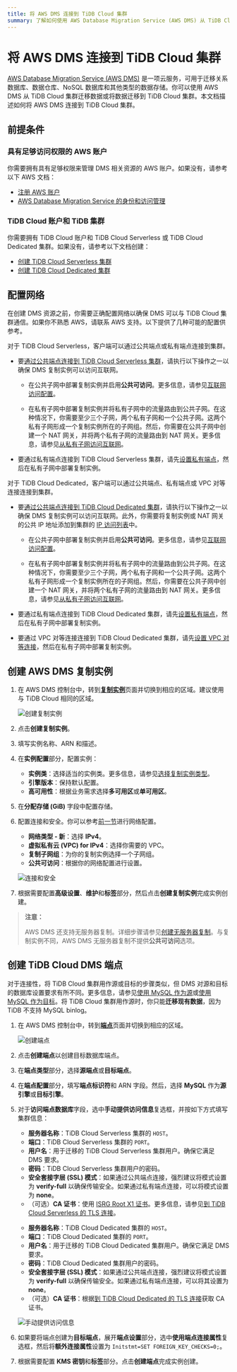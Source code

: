 ```yaml
---
title: 将 AWS DMS 连接到 TiDB Cloud 集群
summary: 了解如何使用 AWS Database Migration Service (AWS DMS) 从 TiDB Cloud 迁移数据或将数据迁移到 TiDB Cloud。
---
```


# 将 AWS DMS 连接到 TiDB Cloud 集群

[AWS Database Migration Service (AWS DMS)](https://aws.amazon.com/dms/) 是一项云服务，可用于迁移关系数据库、数据仓库、NoSQL 数据库和其他类型的数据存储。你可以使用 AWS DMS 从 TiDB Cloud 集群迁移数据或将数据迁移到 TiDB Cloud 集群。本文档描述如何将 AWS DMS 连接到 TiDB Cloud 集群。

## 前提条件

### 具有足够访问权限的 AWS 账户

你需要拥有具有足够权限来管理 DMS 相关资源的 AWS 账户。如果没有，请参考以下 AWS 文档：

- [注册 AWS 账户](https://docs.aws.amazon.com/dms/latest/userguide/CHAP_GettingStarted.SettingUp.html#sign-up-for-aws)
- [AWS Database Migration Service 的身份和访问管理](https://docs.aws.amazon.com/dms/latest/userguide/security-iam.html)

### TiDB Cloud 账户和 TiDB 集群

你需要拥有 TiDB Cloud 账户和 TiDB Cloud Serverless 或 TiDB Cloud Dedicated 集群。如果没有，请参考以下文档创建：

- [创建 TiDB Cloud Serverless 集群](/tidb-cloud/create-tidb-cluster-serverless.md)
- [创建 TiDB Cloud Dedicated 集群](/tidb-cloud/create-tidb-cluster.md)

## 配置网络

在创建 DMS 资源之前，你需要正确配置网络以确保 DMS 可以与 TiDB Cloud 集群通信。如果你不熟悉 AWS，请联系 AWS 支持。以下提供了几种可能的配置供参考。

<SimpleTab>

<div label="TiDB Cloud Serverless">

对于 TiDB Cloud Serverless，客户端可以通过公共端点或私有端点连接到集群。

- 要[通过公共端点连接到 TiDB Cloud Serverless 集群](/tidb-cloud/connect-via-standard-connection-serverless.md)，请执行以下操作之一以确保 DMS 复制实例可以访问互联网。

    - 在公共子网中部署复制实例并启用**公共可访问**。更多信息，请参见[互联网访问配置](https://docs.aws.amazon.com/vpc/latest/userguide/VPC_Internet_Gateway.html#vpc-igw-internet-access)。

    - 在私有子网中部署复制实例并将私有子网中的流量路由到公共子网。在这种情况下，你需要至少三个子网，两个私有子网和一个公共子网。这两个私有子网形成一个复制实例所在的子网组。然后，你需要在公共子网中创建一个 NAT 网关，并将两个私有子网的流量路由到 NAT 网关。更多信息，请参见[从私有子网访问互联网](https://docs.aws.amazon.com/vpc/latest/userguide/nat-gateway-scenarios.html#public-nat-internet-access)。

- 要通过私有端点连接到 TiDB Cloud Serverless 集群，请先[设置私有端点](/tidb-cloud/set-up-private-endpoint-connections-serverless.md)，然后在私有子网中部署复制实例。

</div>

<div label="TiDB Cloud Dedicated">

对于 TiDB Cloud Dedicated，客户端可以通过公共端点、私有端点或 VPC 对等连接连接到集群。

- 要[通过公共端点连接到 TiDB Cloud Dedicated 集群](/tidb-cloud/connect-via-standard-connection.md)，请执行以下操作之一以确保 DMS 复制实例可以访问互联网。此外，你需要将复制实例或 NAT 网关的公共 IP 地址添加到集群的 [IP 访问列表](/tidb-cloud/configure-ip-access-list.md)中。

    - 在公共子网中部署复制实例并启用**公共可访问**。更多信息，请参见[互联网访问配置](https://docs.aws.amazon.com/vpc/latest/userguide/VPC_Internet_Gateway.html#vpc-igw-internet-access)。

    - 在私有子网中部署复制实例并将私有子网中的流量路由到公共子网。在这种情况下，你需要至少三个子网，两个私有子网和一个公共子网。这两个私有子网形成一个复制实例所在的子网组。然后，你需要在公共子网中创建一个 NAT 网关，并将两个私有子网的流量路由到 NAT 网关。更多信息，请参见[从私有子网访问互联网](https://docs.aws.amazon.com/vpc/latest/userguide/nat-gateway-scenarios.html#public-nat-internet-access)。

- 要通过私有端点连接到 TiDB Cloud Dedicated 集群，请先[设置私有端点](/tidb-cloud/set-up-private-endpoint-connections.md)，然后在私有子网中部署复制实例。

- 要通过 VPC 对等连接连接到 TiDB Cloud Dedicated 集群，请先[设置 VPC 对等连接](/tidb-cloud/set-up-vpc-peering-connections.md)，然后在私有子网中部署复制实例。

</div>
</SimpleTab>

## 创建 AWS DMS 复制实例

1. 在 AWS DMS 控制台中，转到[**复制实例**](https://console.aws.amazon.com/dms/v2/home#replicationInstances)页面并切换到相应的区域。建议使用与 TiDB Cloud 相同的区域。

   ![创建复制实例](/media/tidb-cloud/aws-dms-tidb-cloud/aws-dms-connect-replication-instances.png)

2. 点击**创建复制实例**。

3. 填写实例名称、ARN 和描述。

4. 在**实例配置**部分，配置实例：
    - **实例类**：选择适当的实例类。更多信息，请参见[选择复制实例类型](https://docs.aws.amazon.com/dms/latest/userguide/CHAP_ReplicationInstance.Types.html)。
    - **引擎版本**：保持默认配置。
    - **高可用性**：根据业务需求选择**多可用区**或**单可用区**。

5. 在**分配存储 (GiB)** 字段中配置存储。

6. 配置连接和安全。你可以参考[前一节](#配置网络)进行网络配置。

    - **网络类型 - 新**：选择 **IPv4**。
    - **虚拟私有云 (VPC) for IPv4**：选择你需要的 VPC。
    - **复制子网组**：为你的复制实例选择一个子网组。
    - **公共可访问**：根据你的网络配置进行设置。

    ![连接和安全](/media/tidb-cloud/aws-dms-tidb-cloud/aws-dms-connect-connectivity-security.png)

7. 根据需要配置**高级设置**、**维护**和**标签**部分，然后点击**创建复制实例**完成实例创建。

> **注意：**
>
> AWS DMS 还支持无服务器复制。详细步骤请参见[创建无服务器复制](https://docs.aws.amazon.com/dms/latest/userguide/CHAP_Serverless.Components.html#CHAP_Serverless.create)。与复制实例不同，AWS DMS 无服务器复制不提供**公共可访问**选项。

## 创建 TiDB Cloud DMS 端点

对于连接性，将 TiDB Cloud 集群用作源或目标的步骤类似，但 DMS 对源和目标的数据库设置要求有所不同。更多信息，请参见[使用 MySQL 作为源](https://docs.aws.amazon.com/dms/latest/userguide/CHAP_Source.MySQL.html)或[使用 MySQL 作为目标](https://docs.aws.amazon.com/dms/latest/userguide/CHAP_Target.MySQL.html)。将 TiDB Cloud 集群用作源时，你只能**迁移现有数据**，因为 TiDB 不支持 MySQL binlog。

1. 在 AWS DMS 控制台中，转到[**端点**](https://console.aws.amazon.com/dms/v2/home#endpointList)页面并切换到相应的区域。

    ![创建端点](/media/tidb-cloud/aws-dms-tidb-cloud/aws-dms-connect-create-endpoint.png)

2. 点击**创建端点**以创建目标数据库端点。

3. 在**端点类型**部分，选择**源端点**或**目标端点**。

4. 在**端点配置**部分，填写**端点标识符**和 ARN 字段。然后，选择 **MySQL** 作为**源引擎**或**目标引擎**。

5. 对于**访问端点数据库**字段，选中**手动提供访问信息**复选框，并按如下方式填写集群信息：

    <SimpleTab>

    <div label="TiDB Cloud Serverless">

    - **服务器名称**：TiDB Cloud Serverless 集群的 `HOST`。
    - **端口**：TiDB Cloud Serverless 集群的 `PORT`。
    - **用户名**：用于迁移的 TiDB Cloud Serverless 集群用户。确保它满足 DMS 要求。
    - **密码**：TiDB Cloud Serverless 集群用户的密码。
    - **安全套接字层 (SSL) 模式**：如果通过公共端点连接，强烈建议将模式设置为 **verify-full** 以确保传输安全。如果通过私有端点连接，可以将模式设置为 **none**。
    - （可选）**CA 证书**：使用 [ISRG Root X1 证书](https://letsencrypt.org/certs/isrgrootx1.pem)。更多信息，请参见[到 TiDB Cloud Serverless 的 TLS 连接](/tidb-cloud/secure-connections-to-serverless-clusters.md)。

    </div>

    <div label="TiDB Cloud Dedicated">

    - **服务器名称**：TiDB Cloud Dedicated 集群的 `HOST`。
    - **端口**：TiDB Cloud Dedicated 集群的 `PORT`。
    - **用户名**：用于迁移的 TiDB Cloud Dedicated 集群用户。确保它满足 DMS 要求。
    - **密码**：TiDB Cloud Dedicated 集群用户的密码。
    - **安全套接字层 (SSL) 模式**：如果通过公共端点连接，强烈建议将模式设置为 **verify-full** 以确保传输安全。如果通过私有端点连接，可以将其设置为 **none**。
    - （可选）**CA 证书**：根据[到 TiDB Cloud Dedicated 的 TLS 连接](/tidb-cloud/tidb-cloud-tls-connect-to-dedicated.md)获取 CA 证书。

    </div>
    </SimpleTab>

     ![手动提供访问信息](/media/tidb-cloud/aws-dms-tidb-cloud/aws-dms-connect-configure-endpoint.png)

6. 如果要将端点创建为**目标端点**，展开**端点设置**部分，选中**使用端点连接属性**复选框，然后将**额外连接属性**设置为 `Initstmt=SET FOREIGN_KEY_CHECKS=0;`。

7. 根据需要配置 **KMS 密钥**和**标签**部分。点击**创建端点**完成实例创建。
